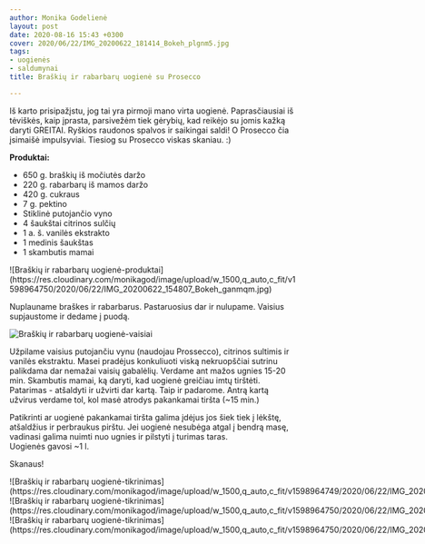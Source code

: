 ```yaml
---
author: Monika Godelienė
layout: post
date: 2020-08-16 15:43 +0300
cover: 2020/06/22/IMG_20200622_181414_Bokeh_plgnm5.jpg
tags:
- uogienės
- saldumynai
title: Braškių ir rabarbarų uogienė su Prosecco

---
```

Iš karto prisipažįstu, jog tai yra pirmoji mano virta uogienė. Paprasčiausiai iš tėviškės, kaip įprasta, parsivežėm tiek gėrybių, kad reikėjo su jomis kažką daryti GREITAI. Ryškios raudonos spalvos ir saikingai saldi! O Prosecco čia įsimaišė impulsyviai. Tiesiog su Prosecco viskas skaniau. :)

**Produktai:**

* <span itemprop="recipeIngredient">650 g. braškių iš močiutės daržo</span>
* <span itemprop="recipeIngredient">220 g. rabarbarų iš mamos daržo</span>
* <span itemprop="recipeIngredient">420 g. cukraus</span>
* <span itemprop="recipeIngredient">7 g. pektino</span>
* <span itemprop="recipeIngredient">Stiklinė putojančio vyno</span>
* <span itemprop="recipeIngredient">4 šaukštai citrinos sulčių</span>
* <span itemprop="recipeIngredient">1 a. š. vanilės ekstrakto</span>
* <span itemprop="recipeIngredient">1 medinis šaukštas</span>
* <span itemprop="recipeIngredient">1 skambutis mamai</span>

<div itemprop="recipeInstructions" markdown="1">
![Braškių ir rabarbarų uogienė-produktai](https://res.cloudinary.com/monikagod/image/upload/w_1500,q_auto,c_fit/v1598964750/2020/06/22/IMG_20200622_154807_Bokeh_ganmqm.jpg)

Nuplauname braškes ir rabarbarus. Pastaruosius dar ir nulupame. Vaisius supjaustome ir dedame į puodą.

![Braškių ir rabarbarų uogienė-vaisiai](https://res.cloudinary.com/monikagod/image/upload/w_1500,q_auto,c_fit/v1598964750/2020/06/22/IMG_20200622_155942_Bokeh_vc670w.jpg)

Užpilame vaisius putojančiu vynu (naudojau Prossecco), citrinos sultimis ir vanilės ekstraktu. Masei pradėjus konkuliuoti viską nekruopščiai sutrinu palikdama dar nemažai vaisių gabalėlių. Verdame ant mažos ugnies 15-20 min. Skambutis mamai, ką daryti, kad uogienė greičiau imtų tirštėti. Patarimas - atšaldyti ir užvirti dar kartą. Taip ir padarome. Antrą kartą užvirus verdame tol, kol masė atrodys pakankamai tiršta (\~15 min.)

Patikrinti ar uogienė pakankamai tiršta galima įdėjus jos šiek tiek į lėkštę, atšaldžius ir perbraukus pirštu. Jei uogienė nesubėga atgal į bendrą masę, vadinasi galima nuimti nuo ugnies ir pilstyti į turimas taras.  
Uogienės gavosi \~1 l.
</div>

Skanaus!

<div class="row">
<div class="four columns" markdown="1">
![Braškių ir rabarbarų uogienė-tikrinimas](https://res.cloudinary.com/monikagod/image/upload/w_1500,q_auto,c_fit/v1598964749/2020/06/22/IMG_20200622_173627_Bokeh_eqbdpb.jpg)
</div>
<div class="four columns" markdown="1">
![Braškių ir rabarbarų uogienė-tikrinimas](https://res.cloudinary.com/monikagod/image/upload/w_1500,q_auto,c_fit/v1598964750/2020/06/22/IMG_20200622_173700_Bokeh_mvc6td.jpg)
</div>
<div class="four columns" markdown="1">
![Braškių ir rabarbarų uogienė-tikrinimas](https://res.cloudinary.com/monikagod/image/upload/w_1500,q_auto,c_fit/v1598964750/2020/06/22/IMG_20200622_173730_Bokeh_cs0u9w.jpg) </div> 
</div>